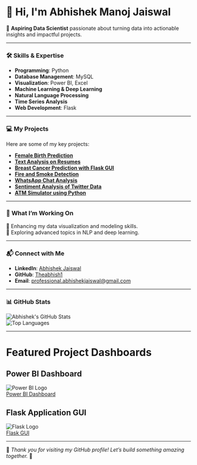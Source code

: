 # 👋 Hi, I'm Abhishek Manoj Jaiswal  

🚀 **Aspiring Data Scientist** passionate about turning data into actionable insights and impactful projects.  

---

### 🛠️ **Skills & Expertise**
- **Programming**: Python  
- **Database Management**: MySQL  
- **Visualization**: Power BI, Excel  
- **Machine Learning & Deep Learning**  
- **Natural Language Processing**  
- **Time Series Analysis**  
- **Web Development**: Flask  

---

### 💻 **My Projects**  
Here are some of my key projects:  

- **[Female Birth Prediction](https://github.com/Theabhish1/Female-Birth-Prediction-Time-Series-Analysis-Project-)**  
- **[Text Analysis on Resumes](https://github.com/Theabhish1/Text-analytics-on-Resume-NLP-Project-)**  
- **[Breast Cancer Prediction with Flask GUI](https://github.com/Theabhish1/Flask-Final)**  
- **[Fire and Smoke Detection](https://github.com/Theabhish1/Fire-Detection-Deep-Learning-Project-)**  
- **[WhatsApp Chat Analysis](https://github.com/Theabhish1/Capstone-Project-of-course)**  
- **[Sentiment Analysis of Twitter Data](https://github.com/Theabhish1/Hate-Speech-Detection-NLP-Project-)**  
- **[ATM Simulator using Python](https://github.com/Theabhish1/ATM-SIMULATOR-Python-project)**  

---

### 🌟 **What I’m Working On**
🔧 Enhancing my data visualization and modeling skills.  
🌱 Exploring advanced topics in NLP and deep learning.  

---

### 📬 **Connect with Me**
- **LinkedIn**: [Abhishek Jaiswal](https://linkedin.com/in/abhishekjaiswal99)  
- **GitHub**: [Theabhish1](https://github.com/Theabhish1)  
- **Email**: professional.abhishekjaiswal@gmail.com  

---

### 📊 **GitHub Stats**  

![Abhishek's GitHub Stats](https://github-readme-stats.vercel.app/api?username=Theabhish1&show_icons=true&theme=radical)  
![Top Languages](https://github-readme-stats.vercel.app/api/top-langs/?username=Theabhish1&layout=compact&theme=radical)  

---

# Featured Project Dashboards

## Power BI Dashboard  
![Power BI Logo](https://upload.wikimedia.org/wikipedia/commons/2/29/Power_BI_Logo.svg)  
[Power BI Dashboard](https://github.com/Theabhish1/Volunteering-Project-PowerBI)

## Flask Application GUI  
![Flask Logo](https://flask.palletsprojects.com/en/2.3.x/_images/flask-logo.png)  
[Flask GUI](https://flask-final-abhi.onrender.com/)


---

🌟 *Thank you for visiting my GitHub profile! Let’s build something amazing together.* 🌟  
